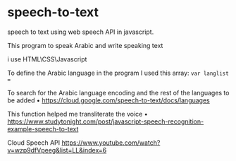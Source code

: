 # speech-to-text
speech to text using web speech API in javascript.

This program to speak Arabic and write speaking text

i use HTML\\CSS\\Javascript 

To define the Arabic language in the program I used this array: `var langlist = `

To search for the Arabic language encoding and the rest of the languages to be added •	https://cloud.google.com/speech-to-text/docs/languages

This function helped me transliterate the voice •	https://www.studytonight.com/post/javascript-speech-recognition-example-speech-to-text

Cloud Speech API https://www.youtube.com/watch?v=wzp9dfVpeeg&list=LL&index=6
